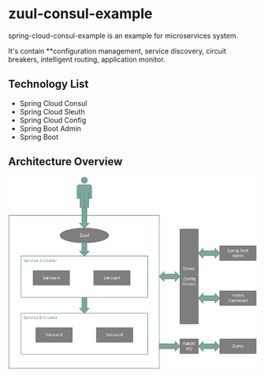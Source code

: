 # zuul-consul-example

spring-cloud-consul-example is an example for microservices system.

It's contain 
**configuration management, service discovery, circuit breakers, intelligent routing, application monitor.


## Technology List
* Spring Cloud Consul
* Spring Cloud Sleuth
* Spring Cloud Config
* Spring Boot Admin
* Spring Boot

## Architecture Overview
[](url "title")
<img src="https://raw.githubusercontent.com/vklein/zuul-consul-example/master/Architecture.png">